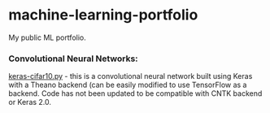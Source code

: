 # machine-learning-portfolio
My public ML portfolio.

<h3> Convolutional Neural Networks: </h3>

[keras-cifar10.py](keras-cifar10.py) - this is a convolutional neural network built using Keras with a Theano backend (can be easily modified to use TensorFlow as a backend. Code has not been updated to be compatible with CNTK backend or Keras 2.0. 
